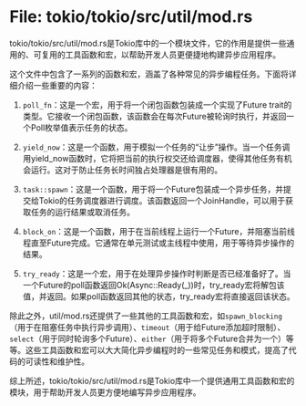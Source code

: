 # File: tokio/tokio/src/util/mod.rs

tokio/tokio/src/util/mod.rs是Tokio库中的一个模块文件，它的作用是提供一些通用的、可复用的工具函数和宏，以帮助开发人员更便捷地构建异步应用程序。

这个文件中包含了一系列的函数和宏，涵盖了各种常见的异步编程任务。下面将详细介绍一些重要的内容：

1. `poll_fn`：这是一个宏，用于将一个闭包函数包装成一个实现了Future trait的类型。它接收一个闭包函数，该函数会在每次Future被轮询时执行，并返回一个Poll枚举值表示任务的状态。

2. `yield_now`：这是一个函数，用于模拟一个任务的“让步”操作。当一个任务调用yield_now函数时，它将把当前的执行权交还给调度器，使得其他任务有机会运行。这对于防止任务长时间独占处理器是很有用的。

3. `task::spawn`：这是一个函数，用于将一个Future包装成一个异步任务，并提交给Tokio的任务调度器进行调度。该函数返回一个JoinHandle，可以用于获取任务的运行结果或取消任务。

4. `block_on`：这是一个函数，用于在当前线程上运行一个Future，并阻塞当前线程直至Future完成。它通常在单元测试或主线程中使用，用于等待异步操作的结果。

5. `try_ready`：这是一个宏，用于在处理异步操作时判断是否已经准备好了。当一个Future的poll函数返回Ok(Async::Ready(_))时，try_ready宏将解包该值，并返回。如果poll函数返回其他的状态，try_ready宏将直接返回该状态。

除此之外，util/mod.rs还提供了一些其他的工具函数和宏，如`spawn_blocking`（用于在阻塞任务中执行异步调用）、`timeout`（用于给Future添加超时限制）、`select`（用于同时轮询多个Future）、`either`（用于将多个Future合并为一个）等等。这些工具函数和宏可以大大简化异步编程时的一些常见任务和模式，提高了代码的可读性和维护性。

综上所述，tokio/tokio/src/util/mod.rs是Tokio库中一个提供通用工具函数和宏的模块，用于帮助开发人员更方便地编写异步应用程序。

